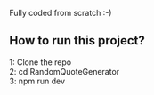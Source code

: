 Fully coded from scratch :-)
## How to run this project?
1: Clone the repo <br/>
2: cd RandomQuoteGenerator<br/>
3: npm run dev
